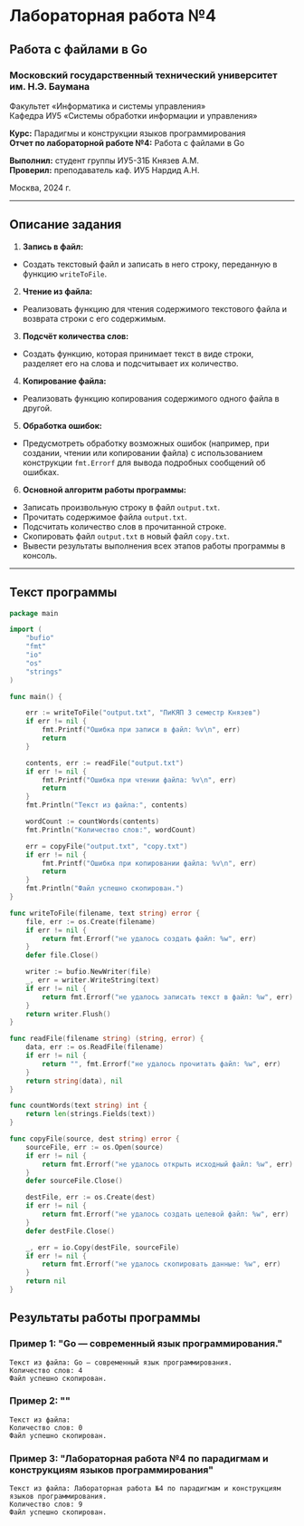 # Лабораторная работа №4

## Работа с файлами в Go

### Московский государственный технический университет им. Н.Э. Баумана  
Факультет «Информатика и системы управления»  
Кафедра ИУ5 «Системы обработки информации и управления»

**Курс:** Парадигмы и конструкции языков программирования  
**Отчет по лабораторной работе №4:** Работа с файлами в Go

**Выполнил:** студент группы ИУ5-31Б Князев А.М.  
**Проверил:** преподаватель каф. ИУ5 Нардид А.Н.  

Москва, 2024 г.

---

## Описание задания

1. **Запись в файл:**

- Создать текстовый файл и записать в него строку, переданную в функцию `writeToFile`.

2. **Чтение из файла:**

- Реализовать функцию для чтения содержимого текстового файла и возврата строки с его содержимым.

3. **Подсчёт количества слов:**

- Создать функцию, которая принимает текст в виде строки, разделяет его на слова и подсчитывает их количество.

4. **Копирование файла:**

- Реализовать функцию копирования содержимого одного файла в другой.

5. **Обработка ошибок:**

- Предусмотреть обработку возможных ошибок (например, при создании, чтении или копировании файла) с использованием конструкции `fmt.Errorf` для вывода подробных сообщений об ошибках.

6. **Основной алгоритм работы программы:**

- Записать произвольную строку в файл `output.txt`.
- Прочитать содержимое файла `output.txt`.
- Подсчитать количество слов в прочитанной строке.
- Скопировать файл `output.txt` в новый файл `copy.txt`.
- Вывести результаты выполнения всех этапов работы программы в консоль.

---

## Текст программы

```go
package main

import (
	"bufio"
	"fmt"
	"io"
	"os"
	"strings"
)

func main() {

	err := writeToFile("output.txt", "ПиКЯП 3 семестр Князев")
	if err != nil {
		fmt.Printf("Ошибка при записи в файл: %v\n", err)
		return
	}

	contents, err := readFile("output.txt")
	if err != nil {
		fmt.Printf("Ошибка при чтении файла: %v\n", err)
		return
	}
	fmt.Println("Текст из файла:", contents)

	wordCount := countWords(contents)
	fmt.Println("Количество слов:", wordCount)

	err = copyFile("output.txt", "copy.txt")
	if err != nil {
		fmt.Printf("Ошибка при копировании файла: %v\n", err)
		return
	}
	fmt.Println("Файл успешно скопирован.")
}

func writeToFile(filename, text string) error {
	file, err := os.Create(filename)
	if err != nil {
		return fmt.Errorf("не удалось создать файл: %w", err)
	}
	defer file.Close()

	writer := bufio.NewWriter(file)
	_, err = writer.WriteString(text)
	if err != nil {
		return fmt.Errorf("не удалось записать текст в файл: %w", err)
	}
	return writer.Flush()
}

func readFile(filename string) (string, error) {
	data, err := os.ReadFile(filename)
	if err != nil {
		return "", fmt.Errorf("не удалось прочитать файл: %w", err)
	}
	return string(data), nil
}

func countWords(text string) int {
	return len(strings.Fields(text))
}

func copyFile(source, dest string) error {
	sourceFile, err := os.Open(source)
	if err != nil {
		return fmt.Errorf("не удалось открыть исходный файл: %w", err)
	}
	defer sourceFile.Close()

	destFile, err := os.Create(dest)
	if err != nil {
		return fmt.Errorf("не удалось создать целевой файл: %w", err)
	}
	defer destFile.Close()

	_, err = io.Copy(destFile, sourceFile)
	if err != nil {
		return fmt.Errorf("не удалось скопировать данные: %w", err)
	}
	return nil
}
```

## Результаты работы программы
### Пример 1: "Go — современный язык программирования."

```
Текст из файла: Go — современный язык программирования.
Количество слов: 4
Файл успешно скопирован.

```

### Пример 2: ""

```
Текст из файла: 
Количество слов: 0
Файл успешно скопирован.
```

### Пример 3: "Лабораторная работа №4 по парадигмам и конструкциям языков программирования"

```
Текст из файла: Лабораторная работа №4 по парадигмам и конструкциям языков программирования.
Количество слов: 9
Файл успешно скопирован.
```
